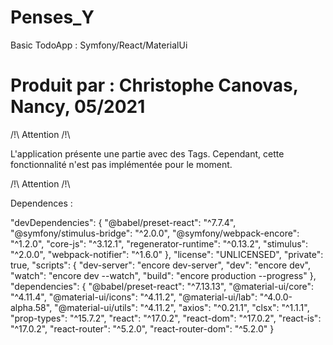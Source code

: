 # Penses_Y
Basic TodoApp : Symfony/React/MaterialUi

# Produit par : Christophe Canovas, Nancy, 05/2021



/!\ Attention /!\

L'application présente une partie avec des Tags. Cependant, cette fonctionnalité n'est pas implémentée pour le moment. 

/!\ Attention /!\



Dependences :

"devDependencies": {
        "@babel/preset-react": "^7.7.4",
        "@symfony/stimulus-bridge": "^2.0.0",
        "@symfony/webpack-encore": "^1.2.0",
        "core-js": "^3.12.1",
        "regenerator-runtime": "^0.13.2",
        "stimulus": "^2.0.0",
        "webpack-notifier": "^1.6.0"
    },
    "license": "UNLICENSED",
    "private": true,
    "scripts": {
        "dev-server": "encore dev-server",
        "dev": "encore dev",
        "watch": "encore dev --watch",
        "build": "encore production --progress"
    },
    "dependencies": {
        "@babel/preset-react": "^7.13.13",
        "@material-ui/core": "^4.11.4",
        "@material-ui/icons": "^4.11.2",
        "@material-ui/lab": "^4.0.0-alpha.58",
        "@material-ui/utils": "^4.11.2",
        "axios": "^0.21.1",
        "clsx": "^1.1.1",
        "prop-types": "^15.7.2",
        "react": "^17.0.2",
        "react-dom": "^17.0.2",
        "react-is": "^17.0.2",
        "react-router": "^5.2.0",
        "react-router-dom": "^5.2.0"
    }

